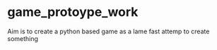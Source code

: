 # game_protoype_work
Aim is to create a python based game as a lame fast attemp to create something
